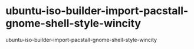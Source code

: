 # ubuntu-iso-builder-import-pacstall-gnome-shell-style-wincity
ubuntu-iso-builder-import-pacstall-gnome-shell-style-wincity
